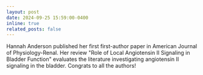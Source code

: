 ```yaml
---
layout: post
date: 2024-09-25 15:59:00-0400
inline: true
related_posts: false
---
```


Hannah Anderson published her first first-author paper in American Journal of Physiology-Renal. Her review "Role of Local Angiotensin II Signaling in Bladder Function" evaluates the literature investigating angiotensin II signaling in the bladder. Congrats to all the authors! 



